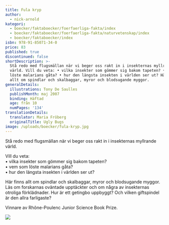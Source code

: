```yaml
---
title: Fula kryp
author:
  - nick-arnold
kategori:
  - boecker/faktaboecker/foerfaerliga-fakta/index
  - boecker/faktaboecker/foerfaerliga-fakta/naturvetenskap/index
  - boecker/faktaboecker/index
isbn: 978-91-85071-34-0
price: 83
published: true
discontinued: false
shortDescription: >-
  Stå redo med flugsmällan när vi beger oss rakt in i insekternas myllrande
  värld. Vill du veta: • vilka insekter som gömmer sig bakom tapeten? • vem som
  löste malarians gåta? • hur den längsta insekten i världen ser ut? Här finns
  allt om spindlar och skalbaggar, myror och blodsugande myggor.
generalDetails:
  illustrations: Tony De Saulles
  publishMonth: maj 2007
  binding: Häftad
  age: från 10
  numPages: '134'
translationDetails:
  translator: Maria Fröberg
  originalTitle: Ugly Bugs
image: /uploads/boecker/fula-kryp.jpg
---
```

Stå redo med flugsmällan när vi beger oss rakt in i insekternas myllrande värld.

Vill du veta:  
•  vilka insekter som gömmer sig bakom tapeten?  
•  vem som löste malarians gåta?  
•  hur den längsta insekten i världen ser ut?

Här finns allt om spindlar och skalbaggar, myror och blodsugande myggor. Läs om forskarnas oväntade upptäckter och om några av insekternas otroliga förklädnader. Hur är ett getingbo uppbyggt? Och vilken giftspindel är den allra farligaste?

Vinnare av Rhône-Poulenc Junior Science Book Prize.

![](/uploads/images/Kryp-s19.gif)
